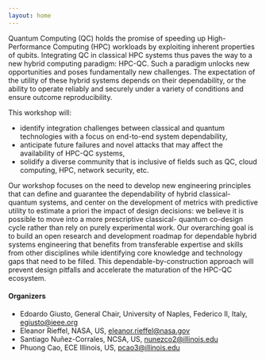 ```yaml
---
layout: home
---
```

Quantum Computing (QC) holds the promise of speeding up High-Performance Computing (HPC) workloads by exploiting inherent properties of qubits. Integrating QC in classical HPC systems thus paves the way to a new hybrid computing paradigm: HPC-QC. Such a paradigm unlocks new opportunities and poses fundamentally new challenges. The expectation of the utility of these hybrid systems depends on their dependability, or the ability to operate reliably and securely under a variety of conditions and ensure outcome reproducibility.

This workshop will:
- identify integration challenges between classical and quantum technologies with a focus on end-to-end system dependability,
- anticipate future failures and novel attacks that may affect the availability of HPC-QC systems,
- solidify a diverse community that is inclusive of fields such as QC, cloud computing, HPC, network security, etc.

Our workshop focuses on the need to develop new engineering principles that can define and guarantee the dependability of hybrid classical-quantum systems, and center on the development of metrics with predictive utility to estimate a priori the impact of design decisions: we believe it is possible to move into a more prescriptive classical- quantum co-design cycle rather than rely on purely experimental work. Our overarching goal is to build an open research and development roadmap for dependable hybrid systems engineering that benefits from transferable expertise and skills from other disciplines while identifying core knowledge and technology gaps that need to be filled. This dependable-by-construction approach will prevent design pitfalls and accelerate the maturation of the HPC-QC ecosystem.

#### Organizers
- Edoardo Giusto, General Chair, University of Naples, Federico II, Italy, [egiusto@ieee.org](mailto:egiusto@ieee.org)
- Eleanor Rieffel, NASA, US, [eleanor.rieffel@nasa.gov](mailto:eleanor.rieffel@nasa.gov)
- Santiago Nuñez-Corrales, NCSA, US, [nunezco2@illinois.edu](mailto:nunezco2@illinois.edu)
- Phuong Cao, ECE Illinois, US, [pcao3@illinois.edu](mailto:pcao3@illinois.edu)
